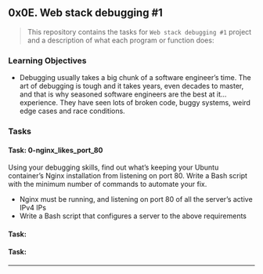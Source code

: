 ## 0x0E. Web stack debugging #1

> This repository contains the tasks for `Web stack debugging #1` project and a description of what each program or function does:

### Learning Objectives

* Debugging usually takes a big chunk of a software engineer’s time. The art of debugging is tough and it takes years, even decades to master, and that is why seasoned software engineers are the best at it… experience. They have seen lots of broken code, buggy systems, weird edge cases and race conditions.

### Tasks

#### Task: 0-nginx_likes_port_80
Using your debugging skills, find out what’s keeping your Ubuntu container’s Nginx installation from listening on port 80. Write a Bash script with the minimum number of commands to automate your fix.
* Nginx must be running, and listening on port 80 of all the server’s active IPv4 IPs
* Write a Bash script that configures a server to the above requirements

#### Task: 


#### Task: 



___


